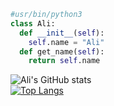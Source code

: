 ```py
#usr/bin/python3
class Ali:
  def __init__(self):
    self.name = "Ali"
  def get_name(self):
    return self.name
```
![Ali's GitHub stats](https://github-readme-stats.vercel.app/api?username=alisheritgroup&show_icons=true&theme=radical) <br>
[![Top Langs](https://github-readme-stats.vercel.app/api/top-langs/?username=alisheritgroup&layout=compact&theme=radical)](https://github.com/alisheritgroup/github-readme-stats)
